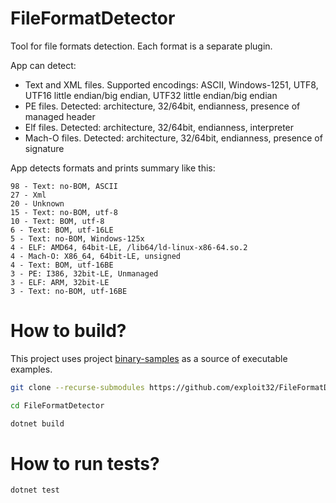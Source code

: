 # FileFormatDetector

Tool for file formats detection. Each format is a separate plugin.

App can detect:
* Text and XML files. Supported encodings: ASCII, Windows-1251, UTF8, UTF16 little endian/big endian, UTF32 little endian/big endian
* PE files. Detected: architecture, 32/64bit, endianness, presence of managed header
* Elf files. Detected: architecture, 32/64bit, endianness, interpreter
* Mach-O files. Detected: architecture, 32/64bit, endianness, presence of signature

App detects formats and prints summary like this:
```
98 - Text: no-BOM, ASCII
27 - Xml
20 - Unknown
15 - Text: no-BOM, utf-8
10 - Text: BOM, utf-8
6 - Text: BOM, utf-16LE
5 - Text: no-BOM, Windows-125x
4 - ELF: AMD64, 64bit-LE, /lib64/ld-linux-x86-64.so.2
4 - Mach-O: X86_64, 64bit-LE, unsigned
4 - Text: BOM, utf-16BE
3 - PE: I386, 32bit-LE, Unmanaged
3 - ELF: ARM, 32bit-LE
3 - Text: no-BOM, utf-16BE
```

# How to build?
This project uses project [binary-samples](https://github.com/JonathanSalwan/binary-samples) as a source of executable examples.

```bash
git clone --recurse-submodules https://github.com/exploit32/FileFormatDetector.git

cd FileFormatDetector

dotnet build
```
# How to run tests?

```bash
dotnet test
```

